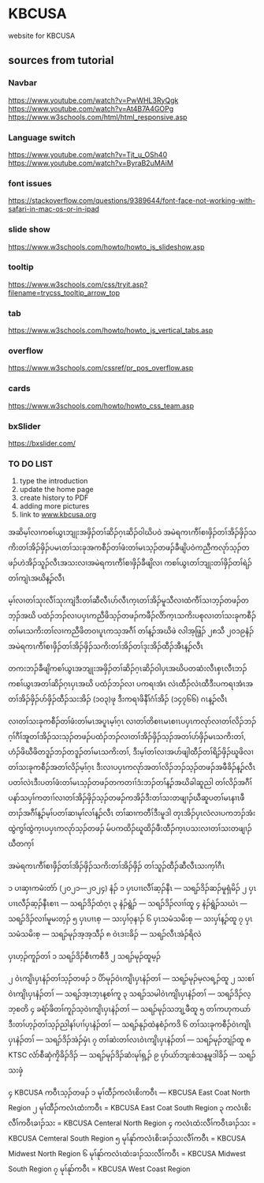 # KBCUSA
 website for KBCUSA

 ## sources from tutorial
 ### Navbar
 https://www.youtube.com/watch?v=PwWHL3RyQgk  
 https://www.youtube.com/watch?v=At4B7A4GOPg  
 https://www.w3schools.com/html/html_responsive.asp  
 
 ### Language switch
 https://www.youtube.com/watch?v=Tjt_u_OSh40
 https://www.youtube.com/watch?v=ByraB2uMAiM

 ### font issues
 https://stackoverflow.com/questions/9389644/font-face-not-working-with-safari-in-mac-os-or-in-ipad
 
 ### slide show
 https://www.w3schools.com/howto/howto_js_slideshow.asp
 
 ### tooltip
 https://www.w3schools.com/css/tryit.asp?filename=trycss_tooltip_arrow_top

 ### tab
 https://www.w3schools.com/howto/howto_js_vertical_tabs.asp

 ### overflow
 https://www.w3schools.com/cssref/pr_pos_overflow.asp
 
 ### cards
 https://www.w3schools.com/howto/howto_css_team.asp
 
 ### bxSlider
 https://bxslider.com/
 

 ### TO DO LIST
 1. type the introduction
 2. update the home page
 3. create history to PDF
 4. adding more pictures
 5. link to www.kbcusa.org


 အဆိမ့ၢ်လၢကစၢ်ယွၤဘျုးအဖှိၣ်တၢ်ဆိၣ်ဂ့ၤဆိၣ်ဝါဃိပဝဲ အမဲရကၤကီၢ်စၢဖှိၣ်တၢ်အိၣ်ဖှိၣ်သကိးတၢ်အိၣ်ဖှိၣ်ပမၤတၢ်သးခုအကစီၣ်တၢ်ဖံးတၢ်မၤသ့ၣ်တဖၣ်ခီဖျိပဝဲကညီကလုာ်သ့ၣ်တဖၣ်ဟဲအိၣ်သူၣ်လီၤအသးလၢအမဲရကၤကီၢ်စၢဖှိၣ်ခီဖျိလၢ ကစၢ်ယွၤတၢ်ဘျုးတၢ်ဖှိၣ်တၢ်ရဲၣ်တၢ်ကျဲၤအဃိန့ၣ်လီၤ

မ့ၢ်လၢတၢ်သုးလီၢ်သုးကျဲဒီးတၢ်ဆီလီၤပာ်လီၤက့ၤတၢ်အိၣ်မူသီလၢထံကီၢ်သၢဘ့ၣ်တဖၣ်တဘ့ၣ်အဃိ ပထံၣ်ဘၣ်လၢပပှၤကညီဖိသ့ၣ်တဖၣ်ကဖီၣ်လိာ်က့ၤသကိးပစုလၢတၢ်သးခုကစီၣ်တၢ်မၤသကိးတၢ်လၢကညီဖိတဝၢပူၤကသ့အဂီၢ် တၢ်န့ၣ်အဃိဖဲ လါအ့ဖြ့ၣ် ၂၈သီ ၂ဝ၁၉နံၣ် အမဲရကၤကီၢ်စၢဖှိၣ်တၢ်အိၣ်ဖှိၣ်သကိးတၢ်အိၣ်တၢ်ဒုးအိၣ်ထီၣ်အီၤန့ၣ်လီၤ

တကးဘၣ်ခီဖျိကစၢ်ယွၤအဘျုးအဖှိၣ်တၢ်ဆိၣ်ဂ့ၤဆိၣ်ဝါပှၤအဃိပတဆံးလီၤစှၤလီၤဘၣ် ကစၢ်ယွၤအတၢ်ဆိၣ်ဂ့ၤပှၤအဃိ ပထံၣ်ဘၣ်လၢ ပကရၢအံၤ လဲၤထီၣ်လဲၤထီဒီးပကရၢအံၤအတၢ်အိၣ်ဖှိၣ်ပာ်ဖှိၣ်ထီၣ်သးအိၣ် (၁ဝ၃)ဖု ဒီးကရၢဖိနီၢ်ဂံၢ်အိၣ် (၁၄၇၆၆) ဂၤန့ၣ်လီၤ

လၢတၢ်သးခုကစီၣ်တၢ်ဖံးတၢ်မၤအပူၤမ့ၢ်ဂ့ၤ လၢတၢ်တိစၢၤမၤစၢၤပပှၤကလုာ်လၢတၢ်လိၣ်ဘၣ်ဂ့ၢ်ဂီၢ်အူတၢ်အိၣ်သးသ့ၣ်တဖၣ်ပထံၣ်ဘၣ်လၢတၢ်အိၣ်ဖှိၣ်သ့ၣ်အတၢ်ပာ်ဖှိၣ်မၤသကိးတၢ်, ဟံၣ်ဖိဃီဖိတဒူၣ်ဘၣ်တဒူၣ်တၢ်မၤသကိးတၢ်, ဒီးမ့ၢ်တၢ်လၢအပာ်ဖျါထီၣ်တၢ်ရိၣ်ဖှိၣ်ဃူဖိလၢတၢ်သးခုကစီၣ်အတၢ်လိၣ်မ့ၢ်ဂ့ၤ ဒီးလၢပပှၤကလုာ်အတၢ်လိၣ်ဘၣ်သ့ၣ်တဖၣ်အဖီခိၣ်န့ၣ်လီၤ ပတၢ်လဲၤဒီးပတၢ်ဖံးတၢ်မၤသ့ၣ်တဖၣ်တကတၢၢ်ဒံးဘၣ်တၢ်န့ၣ်အဃိခါဆူညါ တၢ်လိၣ်အဂီၢ်ပနာ်သပှၢ်ကတၢၢ်လၢတၢ်အိၣ်ဖှိၣ်သ့ၣ်တဖၣ်ကအိၣ်ဒီးတၢ်သးတဖျၢၣ်ဃီဆူပတၢ်မၤနၢၤဖီတၢၣ်အဂီၢ်န့ၣ်မ့ၢ်ပတၢ်ဆၢမုၢ်လၢ်န့ၣ်လီၤ တၢ်ဆၢကတီၢ်ဒီးမူဒါ တုၤအိၣ်ပှၤလံလၢပကဘၣ်အံးထွဲကွၢ်ထွဲက့ၤပပှၤကလုာ်သ့ၣ်တဖၣ် မ်ပကထိၣ်ဃူထိၣ်ဖီးထီၣ်က့ၤပသးလၢတၢ်သးတဖျၢၣ်ဃီတက့ၢ်

အမဲရကၤကီၢ်စၢဖှိၣ်တၢ်အိၣ်ဖှိၣ်သကိးတၢ်အိၣ်ဖှိၣ် တၢ်သူၣ်ထီၣ်ဆီလီၤသးက့ၢ်ဂီၤ

၁ ပၢဆှၢကမံးတံာ် (၂ဝ၂၁—၂ဝ၂၄) နံၣ်
၁ ပှၤပၢၤလီၢ်ဆ့ၣ်နီၤ — သရၣ်ဒိၣ်ဆၣ်မူရှံမိၣ်
၂ ပှၤပၢၤလီၣ်ဆ့ၣ်နီၤစၢၤ — သရၣ်ဒိၣ်ထံဂ့ၤ
၃ နဲၣ်ရွဲၣ် — သရၣ်ဒိၣ်လၢၢ်ထူ
၄ နဲၣ်ရွဲၣ်သဃဲၤ — သရၣ်ဒိၣ်လၢၢ်မူမးတ့ၣ်
၅ ပှၤပၢၤစ့ — သးပှၢ်ဝ့နၢၣ်
၆ ပှၤသမံသမိးစ့ — သးပှၢ်န့ၣ်ထူ
၇ ပှၤသမံသမိးစ့ — သရၣ်မုၣ်အ့အ့သီၣ်
၈ ဝဲၤဒၢးခိၣ် — သရၣ်လီၤအဲၣ်ရိလဲ

ပှၤဟ့ၣ်ကူၣ်တၢ်
၁ သရၣ်ဒိၣ်စီၤကစီဒီ
၂ သရၣ်မုၣ်ထူမ့ၣ်

၂ ဝဲၤကျိၤပှၤနဲၣ်တၢ်သ့ၣ်တဖၣ်
၁ ပိာ်မုၣ်ဝဲၤကျိၤပှၤနဲၣ်တၢ် — သရၣ်မုၣ်မ့လရ့ၣ်ထူ
၂ သးစၢ်ဝဲၤကျိၤပှၤနံၣ်တၢ် — သရၣ်အ့ၤဘ့ၤန့စၢ်ကူ
၃ သရၣ်သမါဝဲၤကျိၤပှၤနဲၣ်တၢ် — သရၣ်ဒိၣ်လ့ဘ့စတိ
၄ ခရံာ်ဖိတၢ်ကူၣ်သ့ဝဲၤကျိၤပှၤနဲၣ်တၢ် — သရၣ်မုၣ်သဘျ့ဖီထူ
၅ တၢ်ကဟုကယာ်ဒီးတၢ်ဟ့ၣ်တၢ်သ့ၣ်ညါနၢ်ပၢၢ်ပှၤနဲၣ်တၢ် — သရၣ်နုၣ်ထဲနစံၣ်ကဒိ
၆ တၢ်သးခုကစီၣ်ဝဲၤကျိၤပှၤနဲၣ်တၢ် — သရၣ်ဒိၣ်အဲၣ်မှံၤ
၇ တၢ်ဆဲးတၢ်လၤဝဲၤကျိၤပှၤနဲၣ်တၢ် — သရၣ်မုၣ်ဘျဲၣ်ထူ
၈ KTSC လံာ်စီဆှံကၠိခိၣ်ဒိၣ် — သရၣ်မုၣ်ဒိၣ်ဆံးမုၢ်ရှ့ၣ်
၉ ပှာ်ယဲာ်ဘျးစဲသန့မူဒါခိၣ် — သရၣ်သးဖှံ

၄ KBCUSA ကဝီၤသ့ၣ်တဖၣ်
၁ မုၢ်ထီၣ်ကလံၤစိးကဝီၤ — KBCUSA East Coat North Region
၂ မုၢ်ထီၣ်ကလံၤထံးကဝီၤ = KBCUSA East Coat South Region
၃ ကလံၤစိးလီၢ်ကဝီၤခၢၣ်သး = KBCUSA Centeral North Region
၄ ကလံၤထံးလီၢ်ကဝီၤခၢၣ်သး = KBCUSA Cemteral South Region
၅ မုၢ်နုာ်ကလံၤစိးခၢၣ်သးလီၢ်ကဝီၤ = KBCUSA Midwest North Region
၆ မုၢ်နုာ်ကလံၤထံးခၢၣ်သးလီၢ်ကဝီၤ = KBCUSA Midwest South Region
၇ မုၢ်နုာ်ကဝီၤ = KBCUSA West Coast Region

